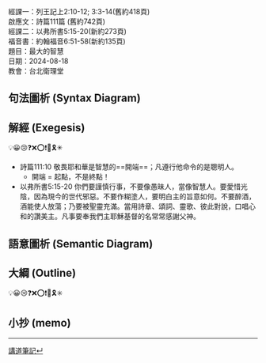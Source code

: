 經課一：列王記上2:10-12; 3:3-14(舊約418頁)  
啟應文：詩篇111篇 (舊約742頁)  
經課二：以弗所書5:15-20(新約273頁)  
福音書：約翰福音6:51-58(新約135頁)  
題目：最大的智慧  
日期：2024-08-18  
教會：台北衛理堂  


## 句法圖析 (Syntax Diagram)


## 解經 (Exegesis)
💡😀😢❓❌⭕❗🎀🎗️✳

- 詩篇111:10 敬畏耶和華是智慧的==開端==；凡遵行他命令的是聰明人。
	- 開端 = 起點，不是終點！
- 以弗所書5:15-20 你們要謹慎行事，不要像愚昧人，當像智慧人。要愛惜光陰，因為現今的世代邪惡。不要作糊塗人，要明白主的旨意如何。不要醉酒，酒能使人放蕩；乃要被聖靈充滿。當用詩章、頌詞、靈歌、彼此對說，口唱心和的讚美主。凡事要奉我們主耶穌基督的名常常感謝父神。

## 語意圖析 (Semantic Diagram)

## 大綱 (Outline)
💡😀😢❓❌⭕❗🎀🎗️✳️

## 小抄 (memo)




---


[講道筆記↵](README.md)